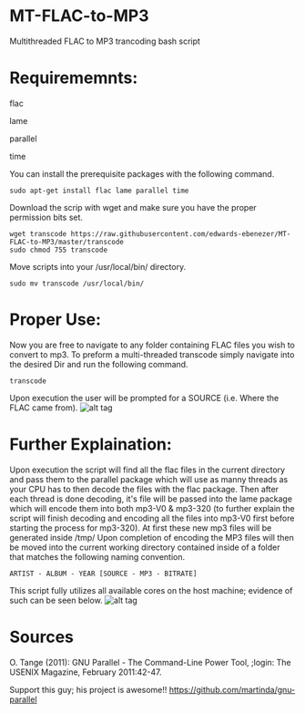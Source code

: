 # MT-FLAC-to-MP3

Multithreaded FLAC to MP3 trancoding bash script

# Requirememnts:
  flac
  
  lame
  
  parallel
  
  time
  
  
You can install the prerequisite packages with the following command.

    sudo apt-get install flac lame parallel time

Download the scrip with wget and make sure you have the proper permission bits set.

    wget transcode https://raw.githubusercontent.com/edwards-ebenezer/MT-FLAC-to-MP3/master/transcode
    sudo chmod 755 transcode
  
Move scripts into your /usr/local/bin/ directory.

    sudo mv transcode /usr/local/bin/
  
# Proper Use:
Now you are free to navigate to any folder containing FLAC files you wish to convert to mp3.
To preform a multi-threaded transcode simply navigate into the desired Dir and run the following command.

    transcode
  
Upon execution the user will be prompted for a SOURCE (i.e. Where the FLAC came from). 
![alt tag](https://user-images.githubusercontent.com/20598737/30212927-e700977a-9474-11e7-9061-67e4946ddbb2.png)

# Further Explaination:
Upon execution the script will find all the flac files in the current directory and pass them to the parallel package which will use as manny threads as your CPU has to then decode the files with the flac package. Then after each thread is done decoding, it's file will be passed into the lame package which will encode them into both mp3-V0 & mp3-320 (to further explain the script will finish decoding and encoding all the files into mp3-V0 first before starting the process for mp3-320). At first these new mp3 files will be generated inside /tmp/ Upon completion of encoding the MP3 files will then be moved into the current working directory contained inside of a folder that matches the following naming convention.

    ARTIST - ALBUM - YEAR [SOURCE - MP3 - BITRATE]
    
This script fully utilizes all available cores on the host machine; evidence of such can be seen below.
![alt tag](https://user-images.githubusercontent.com/20598737/30219088-fc3f9fc8-9488-11e7-932b-42ca2a320824.png)

# Sources
  O. Tange (2011): GNU Parallel - The Command-Line Power Tool,
  ;login: The USENIX Magazine, February 2011:42-47.
  
  Support this guy; his project is awesome!!
  https://github.com/martinda/gnu-parallel
